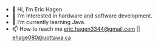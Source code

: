 - 👋 Hi, I’m Eric Hagen
- 👀 I’m interested in hardware and software development. 
- 🌱 I’m currently learning Java.
- 📫 How to reach me eric.hagen3344@gmail.com || ehage080@uottawa.ca
